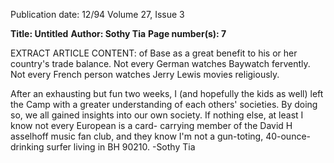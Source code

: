 Publication date: 12/94
Volume 27, Issue 3

**Title: Untitled**
**Author: Sothy Tia**
**Page number(s): 7**

EXTRACT ARTICLE CONTENT:
of Base as a great benefit to his or her 
country's trade balance. Not every 
German watches Baywatch fervently. Not 
every French person watches Jerry Lewis 
movies religiously. 

After an exhausting but fun two 
weeks, I (and hopefully the kids as well) 
left 
the 
Camp 
with 
a 
greater 
understanding of each others' societies. By 
doing so, we all gained insights into our 
own society. If nothing else, at least I 
know not every European is a card-
carrying member of the David H asselhoff 
music fan club, and they know I'm not a 
gun-toting, 40-ounce-drinking surfer 
living in BH 90210. 
-Sothy Tia